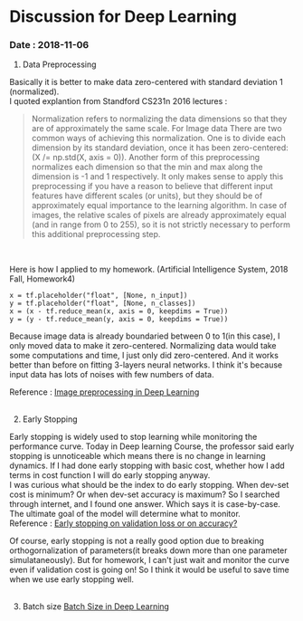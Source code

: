 # Discussion for Deep Learning 

### Date : 2018-11-06

1. Data Preprocessing <br>

Basically it is better to make data zero-centered with standard deviation 1 (normalized). <br>
I quoted explantion from Standford CS231n 2016 lectures :
> Normalization refers to normalizing the data dimensions so that they are of approximately the same scale. For Image data There are two common ways of achieving this normalization. One is to divide each dimension by its standard deviation, once it has been zero-centered:
(X /= np.std(X, axis = 0)). Another form of this preprocessing normalizes each dimension so that the min and max along the dimension is -1 and 1 respectively. It only makes sense to apply this preprocessing if you have a reason to believe that different input features have different scales (or units), but they should be of approximately equal importance to the learning algorithm. In case of images, the relative scales of pixels are already approximately equal (and in range from 0 to 255), so it is not strictly necessary to perform this additional preprocessing step.
<br>

Here is how I applied to my homework. (Artificial Intelligence System, 2018 Fall, Homework4)

    x = tf.placeholder("float", [None, n_input])
    y = tf.placeholder("float", [None, n_classes])
    x = (x - tf.reduce_mean(x, axis = 0, keepdims = True))
    y = (y - tf.reduce_mean(y, axis = 0, keepdims = True))

Because image data is already boundaried between 0 to 1(in this case), I only moved data to make it zero-centered. Normalizing data would take some computations and time, I just only did zero-centered. And it works better than before on fitting 3-layers neural networks. I think it's because input data has lots of noises with few numbers of data.

Reference : [Image preprocessing in Deep Learning](https://stackoverflow.com/questions/41428868/image-preprocessing-in-deep-learning)
<br>
<br>

2. Early Stopping

Early stopping is widely used to stop learning while monitoring the performance curve. Today in Deep learning Course, the professor said early stopping is unnoticeable which means there is no change in learning dynamics. If I had done early stopping with basic cost, whether how I add terms in cost function I will do early stopping anyway.<br>
I was curious what should be the index to do early stopping. When dev-set cost is minimum? Or when dev-set accuracy is maximum? So I searched through internet, and I found one answer. Which says it is case-by-case. The ultimate goal of the model will determine what to monitor. 
<br>
Reference : [Early stopping on validation loss or on accuracy?](https://datascience.stackexchange.com/questions/37186/early-stopping-on-validation-loss-or-on-accuracy) <br>

Of course, early stopping is not a really good option due to breaking orthogornalization of parameters(it breaks down more than one parameter simulataneously). But for homework, I can't just wait and monitor the curve even if validation cost is going on! So I think it would be useful to save time when we use early stopping well.
<br>
<br>

3. Batch size
[Batch Size in Deep Learning](https://blog.lunit.io/2018/08/03/batch-size-in-deep-learning/)



